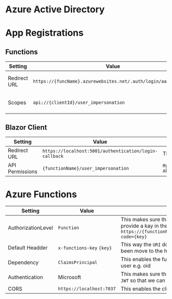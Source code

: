 # Azure Active Directory
# App Registrations
## Functions
| Setting | Value | Comment |
|---------|-------|---------|
| Redirect URL | `https://{funcName}.azurewebsites.net/.auth/login/aad/callback` | Automatically set by Visual Studio |
| Scopes | `api://{clientId}/user_impersonation` | Automatically set by Visual Studio |

## Blazor Client
| Setting | Value | Comment |
|---------|-------|---------|
| Redirect URL | `https://localhost:5001/authentication/login-callback` | This will change when put into production |
| API Permissions | `{functionName}/user_impersonation` | `My APIs/{functionName}/Delegated/user_impersonation`  |

# Azure Functions
| Setting | Value | Comment |
|---------|-------|---------|
| AuthorizationLevel | `Function` | This makes sure that you can call the function if you also provide a kay in the url e.g. `https://{functionName}.azurewebsites.net/api/GetUserId?code={key}` |
| Default Headder | `x-functions-key` `{key}` | This way the `URI` does not have to include the `key`, as it has been move to the headder |
| Dependency | `ClaimsPrincipal` | This enables the function to read information about the user e.g. oid |
| Authentication | Microsoft | This makes sure that all request must be sent with a valid `JWT` so that we can access user information |
| CORS | `https://localhost:7037` | This enables the client to call the function |
